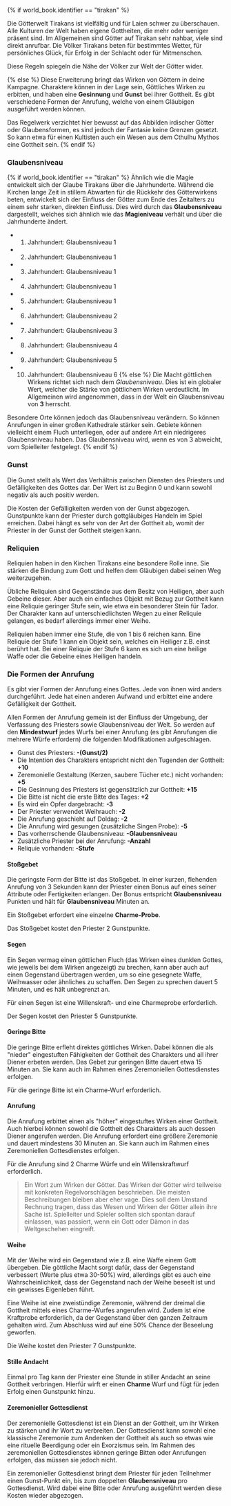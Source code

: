 {% if world_book.identifier == "tirakan" %}

Die Götterwelt Tirakans ist vielfältig und für Laien schwer zu überschauen. Alle Kulturen der Welt haben eigene Gottheiten, die mehr oder weniger präsent sind. Im Allgemeinen sind Götter auf Tirakan sehr nahbar, viele sind direkt anrufbar. Die Völker Tirakans beten für bestimmtes Wetter, für persönliches Glück, für Erfolg in der Schlacht oder für Mitmenschen.

Diese Regeln spiegeln die Nähe der Völker zur Welt der Götter wider.

{% else %}
Diese Erweiterung bringt das Wirken von Göttern in deine Kampagne. Charaktere können in der Lage sein, Göttliches Wirken zu erbitten, und haben eine **Gesinnung** und **Gunst** bei ihrer Gottheit. Es gibt verschiedene Formen der Anrufung, welche von einem Gläubigen ausgeführt werden können.

Das Regelwerk verzichtet hier bewusst auf das Abbilden irdischer Götter oder Glaubensformen, es sind jedoch der Fantasie keine Grenzen gesetzt. So kann etwa für einen Kultisten auch ein Wesen aus dem Cthulhu Mythos eine Gottheit sein.
{% endif %}

### Glaubensniveau

{% if world_book.identifier == "tirakan" %}
Ähnlich wie die Magie entwickelt sich der Glaube Tirakans über die Jahrhunderte. Während die Kirchen lange Zeit in stillem Abwarten für die Rückkehr des Götterwirkens beten, entwickelt sich der Einfluss der Götter zum Ende des Zeitalters zu einem sehr starken, direkten Einfluss. Dies wird durch das **Glaubensniveau** dargestellt, welches sich ähnlich wie das **Magieniveau** verhält und über die Jahrhunderte ändert.

* 1. Jahrhundert: Glaubensniveau 1
* 2. Jahrhundert: Glaubensniveau 1
* 3. Jahrhundert: Glaubensniveau 1
* 4. Jahrhundert: Glaubensniveau 1
* 5. Jahrhundert: Glaubensniveau 1
* 6. Jahrhundert: Glaubensniveau 2
* 7. Jahrhundert: Glaubensniveau 3
* 8. Jahrhundert: Glaubensniveau 4
* 9. Jahrhundert: Glaubensniveau 5
* 10. Jahrhundert: Glaubensniveau 6
{% else %}
Die Macht göttlichen Wirkens richtet sich nach dem *Glaubensniveau*. Dies ist ein globaler Wert, welcher die Stärke von göttlichem Wirken verdeutlicht. Im Allgemeinen wird angenommen, dass in der Welt ein Glaubensniveau von **3** herrscht.

Besondere Orte können jedoch das Glaubensniveau verändern. So können Anrufungen in einer großen Kathedrale stärker sein. Gebiete können vielleicht einem Fluch unterliegen, oder auf andere Art ein niedrigeres Glaubensniveau haben. Das Glaubensniveau wird, wenn es von 3 abweicht, vom Spielleiter festgelegt.
{% endif %}

### Gunst

Die Gunst stellt als Wert das Verhältnis zwischen Diensten des Priesters und Gefälligkeiten des Gottes dar. Der Wert ist zu Beginn 0 und kann sowohl negativ als auch positiv werden.

Die Kosten der Gefälligkeiten werden von der Gunst abgezogen. Gunstpunkte kann der Priester durch gottgläubiges Handeln im Spiel erreichen. Dabei hängt es sehr von der Art der Gottheit ab, womit der Priester in der Gunst der Gottheit steigen kann.

### Reliquien

Reliquien haben in den Kirchen Tirakans eine besondere Rolle inne. Sie stärken die Bindung zum Gott und helfen dem Gläubigen dabei seinen Weg weiterzugehen.

Übliche Reliquien sind Gegenstände aus dem Besitz von Heiligen, aber auch Gebeine dieser. Aber auch ein einfaches Objekt mit Bezug zur Gottheit kann eine Reliquie geringer Stufe sein, wie etwa ein besonderer Stein für Tador. Der Charakter kann auf unterschiedlichsten Wegen zu einer Reliquie gelangen, es bedarf allerdings immer einer Weihe.

Reliquien haben immer eine Stufe, die von 1 bis 6 reichen kann. Eine Reliquie der Stufe 1 kann ein Objekt sein, welches ein Heiliger z.B. einst berührt hat. Bei einer Reliquie der Stufe 6 kann es sich um eine heilige Waffe oder die Gebeine eines Heiligen handeln.

### Die Formen der Anrufung

Es gibt vier Formen der Anrufung eines Gottes. Jede von ihnen wird anders durchgeführt. Jede hat einen anderen Aufwand und erbittet eine andere Gefälligkeit der Gottheit.

Allen Formen der Anrufung gemein ist der Einfluss der Umgebung, der Verfassung des Priesters sowie Glaubensniveau der Welt. So werden auf den **Mindestwurf** jedes Wurfs bei einer Anrufung (es gibt Anrufungen die mehrere Würfe erfordern) die folgenden Modifikationen aufgeschlagen.

* Gunst des Priesters: **-(Gunst/2)**
* Die Intention des Charakters entspricht nicht den Tugenden der Gottheit: **+10**
* Zeremonielle Gestaltung (Kerzen, saubere Tücher etc.) nicht vorhanden: **+5**
* Die Gesinnung des Priesters ist gegensätzlich zur Gottheit: **+15**
* Die Bitte ist nicht die erste Bitte des Tages: **+2**
* Es wird ein Opfer dargebracht: **-3**
* Der Priester verwendet Weihrauch: **-2**
* Die Anrufung geschieht auf Doldag: **-2**
* Die Anrufung wird gesungen (zusätzliche Singen Probe): **-5**
* Das vorherrschende Glaubensniveau: **-Glaubensniveau**
* Zusätzliche Priester bei der Anrufung: **-Anzahl**
* Reliquie vorhanden: **-Stufe**

#### Stoßgebet

Die geringste Form der Bitte ist das Stoßgebet. In einer kurzen, flehenden Anrufung von 3 Sekunden kann der Priester einen Bonus auf eines seiner Attribute oder Fertigkeiten erlangen. Der Bonus entspricht **Glaubensniveau** Punkten und hält für **Glaubensniveau** Minuten an.

Ein Stoßgebet erfordert eine einzelne **Charme-Probe**.

Das Stoßgebet kostet den Priester 2 Gunstpunkte.

#### Segen

Ein Segen vermag einen göttlichen Fluch (das Wirken eines dunklen Gottes, wie jeweils bei dem Wirken angezeigt) zu brechen, kann aber auch auf einen Gegenstand übertragen werden, um so eine gesegnete Waffe, Weihwasser oder ähnliches zu schaffen. Den Segen zu sprechen dauert 5 Minuten, und es hält unbegrenzt an.

Für einen Segen ist eine Willenskraft- und eine Charmeprobe erforderlich.

Der Segen kostet den Priester 5 Gunstpunkte.

#### Geringe Bitte

Die geringe Bitte erfleht direktes göttliches Wirken. Dabei können die als "nieder" eingestuften Fähigkeiten der Gottheit des Charakters und all ihrer Diener erbeten werden. Das Gebet zur geringen Bitte dauert etwa 15 Minuten an. Sie kann auch im Rahmen eines Zeremoniellen Gottesdienstes erfolgen.

Für die geringe Bitte ist ein Charme-Wurf erforderlich.

#### Anrufung

Die Anrufung erbittet einen als "höher" eingestuftes Wirken einer Gottheit. Auch hierbei können sowohl die Gottheit des Charakters als auch dessen Diener angerufen werden. Die Anrufung erfordert eine größere Zeremonie und dauert mindestens 30 Minuten an. Sie kann auch im Rahmen eines Zeremoniellen Gottesdienstes erfolgen.

Für die Anrufung sind 2 Charme Würfe und ein Willenskraftwurf erforderlich.

> Ein Wort zum Wirken der Götter. Das Wirken der Götter wird teilweise mit konkreten Regelvorschlägen beschrieben. Die meisten Beschreibungen bleiben aber eher vage. Dies soll dem Umstand Rechnung tragen, dass das Wesen und Wirken der Götter allein ihre Sache ist. Spielleiter und Spieler sollten sich spontan darauf einlassen, was passiert, wenn ein Gott oder Dämon in das Weltgeschehen eingreift.

#### Weihe

Mit der Weihe wird ein Gegenstand wie z.B. eine Waffe einem Gott übergeben. Die göttliche Macht sorgt dafür, dass der Gegenstand verbessert (Werte plus etwa 30-50%) wird, allerdings gibt es auch eine Wahrscheinlichkeit, dass der Gegenstand nach der Weihe beseelt ist und ein gewisses Eigenleben führt.

Eine Weihe ist eine zweistündige Zeremonie, während der dreimal die Gottheit mittels eines Charme-Wurfes angerufen wird. Zudem ist eine Kraftprobe erforderlich, da der Gegenstand über den ganzen Zeitraum gehalten wird. Zum Abschluss wird auf eine 50% Chance der Beseelung geworfen.

Die Weihe kostet den Priester 7 Gunstpunkte.

#### Stille Andacht

Einmal pro Tag kann der Priester eine Stunde in stiller Andacht an seine Gottheit verbringen. Hierfür wirft er einen **Charme** Wurf und fügt für jeden Erfolg einen Gunstpunkt hinzu.

#### Zeremonieller Gottesdienst

Der zeremonielle Gottesdienst ist ein Dienst an der Gottheit, um ihr Wirken zu stärken und ihr Wort zu verbreiten. Der Gottesdienst kann sowohl eine klassische Zeremonie zum Andenken der Gottheit als auch so etwas wie eine rituelle Beerdigung oder ein Exorzismus sein. Im Rahmen des zeremoniellen Gottesdienstes können geringe Bitten oder Anrufungen erfolgen, das müssen sie jedoch nicht.

Ein zeremonieller Gottesdienst bringt dem Priester für jeden Teilnehmer einen Gunst-Punkt ein, bis zum doppelten **Glaubensniveau** pro Gottesdienst. Wird dabei eine Bitte oder Anrufung ausgeführt werden diese Kosten wieder abgezogen.
